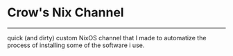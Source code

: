 # Crow's Nix Channel

---

quick (and dirty) custom NixOS channel that I made to automatize the process of installing some of the software i use.
